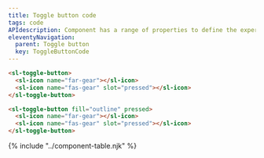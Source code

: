 ```yaml
---
title: Toggle button code
tags: code
APIdescription: Component has a range of properties to define the experience in different use cases.
eleventyNavigation:
  parent: Toggle button
  key: ToggleButtonCode
---
```


<section class="no-heading">
<div class="ds-example">
  <div class="ds-example__code-wrapper">
    <sl-toggle-button>
      <sl-icon name="far-gear"></sl-icon>
      <sl-icon name="fas-gear" slot="pressed"></sl-icon>
    </sl-toggle-button>
    <sl-toggle-button fill="outline" pressed>
      <sl-icon name="far-gear"></sl-icon>
      <sl-icon name="fas-gear" slot="pressed"></sl-icon>
    </sl-toggle-button>
  </div>
</div>

<div class="ds-code">

  ```html
  <sl-toggle-button>
    <sl-icon name="far-gear"></sl-icon>
    <sl-icon name="fas-gear" slot="pressed"></sl-icon>
  </sl-toggle-button>

  <sl-toggle-button fill="outline" pressed>
    <sl-icon name="far-gear"></sl-icon>
    <sl-icon name="fas-gear" slot="pressed"></sl-icon>
  </sl-toggle-button>
  ```

</div>

</section>

<ds-install-info link-in-navigation package="toggle-button"></ds-install-info>
{% include "../component-table.njk" %}

